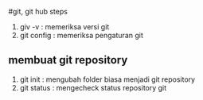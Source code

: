 #git, git hub steps

1. giv -v : memeriksa versi git
2. git config : memeriksa pengaturan git 

## membuat git repository 

1. git init : mengubah folder biasa menjadi git repository
2. git status : mengecheck status repository git